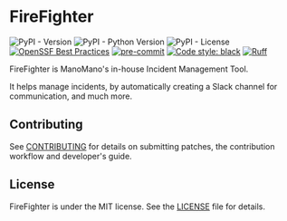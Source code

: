 # FireFighter

![PyPI - Version](https://img.shields.io/pypi/v/firefighter-incident) ![PyPI - Python Version](https://img.shields.io/pypi/pyversions/firefighter-incident) ![PyPI - License](https://img.shields.io/pypi/l/firefighter-incident) [![OpenSSF Best Practices](https://www.bestpractices.dev/projects/8170/badge)](https://www.bestpractices.dev/projects/8170) [![pre-commit](https://img.shields.io/badge/pre--commit-enabled-brightgreen?logo=pre-commit)](https://github.com/pre-commit/pre-commit) [![Code style: black](https://img.shields.io/badge/code%20style-black-000000.svg)](https://github.com/psf/black) [![Ruff](https://img.shields.io/endpoint?url=https://raw.githubusercontent.com/astral-sh/ruff/main/assets/badge/v2.json)](https://github.com/astral-sh/ruff)

FireFighter is ManoMano's in-house Incident Management Tool.

It helps manage incidents, by automatically creating a Slack channel for communication, and much more.

<!--intro-end-->

## Contributing

See [CONTRIBUTING](CONTRIBUTING.md) for details on submitting patches, the contribution workflow and developer's guide.

## License

FireFighter is under the MIT license. See the [LICENSE](LICENSE) file for details.
